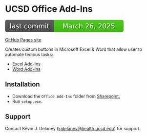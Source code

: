 # UCSD Office Add-Ins
![Last Commit Date](./.github/badges/last-commit-badge.svg?dummy=8484744)

[GitHub Pages site](https://dbmi.github.io/DECS-Office-AddIns/)

Creates custom buttons in Microsoft Excel & Word that allow user to automate tedious tasks:

* [Excel Add-Ins](DECS%20Excel%20Add-Ins/README.md)
* [Word Add-Ins](DECS%20Word%20Add-Ins/README.md)

## Installation
* Download the `Office Add-Ins` folder from [Sharepoint.](https://ucsdhs.sharepoint.com/:f:/t/ACTRI-BMI-DECSPrivate/EhFYD_9zfX9GsNRN9enCMzABFKg6wmPh13zY_ps2qRJHSg?e=KYFZeG)
* Run `setup.exe`.

## Support
Contact Kevin J. Delaney (kjdelaney@health.ucsd.edu) for support.